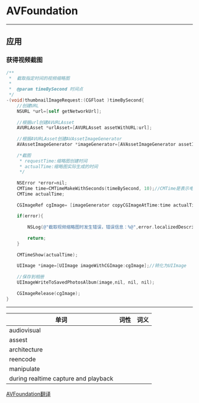 # AVFoundation
---


## 应用
### 获得视频截图

``` Objective-C
/**
 *  截取指定时间的视频缩略图
 *
 *  @param timeBySecond 时间点
 */
-(void)thumbnailImageRequest:(CGFloat )timeBySecond{
    //创建URL
    NSURL *url=[self getNetworkUrl];
     
    //根据url创建AVURLAsset
    AVURLAsset *urlAsset=[AVURLAsset assetWithURL:url];
     
    //根据AVURLAsset创建AVAssetImageGenerator
    AVAssetImageGenerator *imageGenerator=[AVAssetImageGenerator assetImageGeneratorWithAsset:urlAsset];
     
    /*截图
     * requestTime:缩略图创建时间
     * actualTime:缩略图实际生成的时间
     */
      
    NSError *error=nil;
    CMTime time=CMTimeMakeWithSeconds(timeBySecond, 10);//CMTime是表示电影时间信息的结构体，第一个参数表示是视频第几秒，第二个参数表示每秒帧数.(如果要活的某一秒的第几帧可以使用CMTimeMake方法)
    CMTime actualTime;
     
    CGImageRef cgImage= [imageGenerator copyCGImageAtTime:time actualTime:&actualTime error:&error];
     
    if(error){
     
        NSLog(@"截取视频缩略图时发生错误，错误信息：%@",error.localizedDescription);
         
        return;
    }
     
    CMTimeShow(actualTime);
     
    UIImage *image=[UIImage imageWithCGImage:cgImage];//转化为UIImage
     
    //保存到相册
    UIImageWriteToSavedPhotosAlbum(image,nil, nil, nil);
     
    CGImageRelease(cgImage);
}
```

---
| 单词       | 词性   |  词义  |
| --------   | -----:  | :----:  |
|audiovisual||
|assest||
|architecture||
|reencode||
|manipulate||
|during realtime capture and playback||

[AVFoundation翻译](http://blog.csdn.net/zyq522376829/article/details/52144317)




